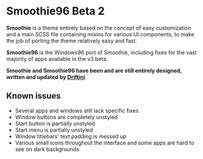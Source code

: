 # Smoothie96 Beta 2

**Smoothie** is a theme entirely based on the concept of easy customization and a main SCSS file containing mixins for various UI components, to make the job of porting the theme relatively easy and fast.

**Smoothie96** is the Windows96 port of Smoothie, including fixes for the vast majority of apps available in the v3 beta.

**Smoothie and Smoothie96 have been and are still entirely designed, written and updated by [Driftini](https://driftini.github.io/)**.

## Known issues

* Several apps and windows still lack specific fixes
* Window buttons are completely unstyled
* Start button is partially unstyled
* Start menu is partially unstyled
* Window titlebars' text padding is messed up
* Various small icons throughout the interface and some apps are hard to see on dark backgrounds

